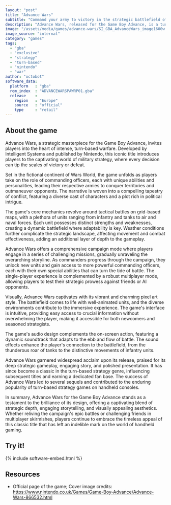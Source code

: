 ```yaml
---
layout: "post"
title: "Advance Wars"
subtitle: "Command your army to victory in the strategic battlefield of \"Advance Wars\" for the Game Boy Advance."
description: "Advance Wars, released for the Game Boy Advance, is a turn-based tactical war game that challenges players to lead their armies through a series of intense battles, employing strategy and wit to emerge victorious in a visually engaging and challenging gaming experience."
image: "/assets/media/games/advance-wars/SI_GBA_AdvanceWars_image1600w.jpg"
image_source: "internal"
category: "games"
tags:
  - "gba"
  - "exclusive"
  - "strategy"
  - "turn-based"
  - "nintendo"
  - "war"
author: "octobot"
software_data:
  platform   : "gba"
  rom_index  : "ADVANCEWARSPAWRP01.gba"
  release    :
    region   : "Europe"
    source   : "official"
    type     : "retail"
---
```


## About the game

Advance Wars, a strategic masterpiece for the Game Boy Advance, invites players into the heart of intense, turn-based warfare. Developed by Intelligent Systems and published by Nintendo, this iconic title introduces players to the captivating world of military strategy, where every decision can tip the scales of victory or defeat.

Set in the fictional continent of Wars World, the game unfolds as players take on the role of commanding officers, each with unique abilities and personalities, leading their respective armies to conquer territories and outmaneuver opponents. The narrative is woven into a compelling tapestry of conflict, featuring a diverse cast of characters and a plot rich in political intrigue.

The game's core mechanics revolve around tactical battles on grid-based maps, with a plethora of units ranging from infantry and tanks to air and naval forces. Each unit possesses distinct strengths and weaknesses, creating a dynamic battlefield where adaptability is key. Weather conditions further complicate the strategic landscape, affecting movement and combat effectiveness, adding an additional layer of depth to the gameplay.

Advance Wars offers a comprehensive campaign mode where players engage in a series of challenging missions, gradually unraveling the overarching storyline. As commanders progress through the campaign, they unlock new units and gain access to more powerful commanding officers, each with their own special abilities that can turn the tide of battle. The single-player experience is complemented by a robust multiplayer mode, allowing players to test their strategic prowess against friends or AI opponents.

Visually, Advance Wars captivates with its vibrant and charming pixel art style. The battlefield comes to life with well-animated units, and the diverse environments contribute to the immersive experience. The game's interface is intuitive, providing easy access to crucial information without overwhelming the player, making it accessible for both newcomers and seasoned strategists.

The game's audio design complements the on-screen action, featuring a dynamic soundtrack that adapts to the ebb and flow of battle. The sound effects enhance the player's connection to the battlefield, from the thunderous roar of tanks to the distinctive movements of infantry units.

Advance Wars garnered widespread acclaim upon its release, praised for its deep strategic gameplay, engaging story, and polished presentation. It has since become a classic in the turn-based strategy genre, influencing subsequent titles and earning a dedicated fan base. The success of Advance Wars led to several sequels and contributed to the enduring popularity of turn-based strategy games on handheld consoles.

In summary, Advance Wars for the Game Boy Advance stands as a testament to the brilliance of its design, offering a captivating blend of strategic depth, engaging storytelling, and visually appealing aesthetics. Whether reliving the campaign's epic battles or challenging friends in multiplayer skirmishes, players continue to embrace the timeless appeal of this classic title that has left an indelible mark on the world of handheld gaming.

## Try it!

{% include software-embed.html %}

## Resources

* Official page of the game; Cover image credits: <https://www.nintendo.co.uk/Games/Game-Boy-Advance/Advance-Wars-866532.html>

